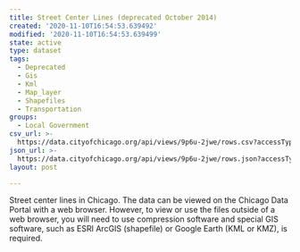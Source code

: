 ```yaml
---
title: Street Center Lines (deprecated October 2014)
created: '2020-11-10T16:54:53.639492'
modified: '2020-11-10T16:54:53.639499'
state: active
type: dataset
tags:
  - Deprecated
  - Gis
  - Kml
  - Map_layer
  - Shapefiles
  - Transportation
groups:
  - Local Government
csv_url: >-
  https://data.cityofchicago.org/api/views/9p6u-2jwe/rows.csv?accessType=DOWNLOAD
json_url: >-
  https://data.cityofchicago.org/api/views/9p6u-2jwe/rows.json?accessType=DOWNLOAD
layout: post

---
```

Street center lines in Chicago. The data can be viewed on the Chicago Data Portal with a web browser. However, to view or use the files outside of a web browser, you will need to use compression software and special GIS software, such as ESRI ArcGIS (shapefile) or Google Earth (KML or KMZ), is required.

